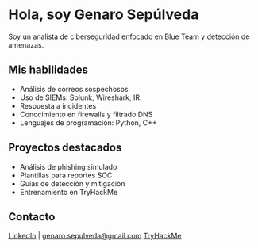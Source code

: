 # Hola, soy Genaro Sepúlveda 

Soy un analista de ciberseguridad enfocado en Blue Team y detección de amenazas. 

## Mis habilidades  
- Análisis de correos sospechosos  
- Uso de SIEMs: Splunk, Wireshark, IR.
- Respuesta a incidentes  
- Conocimiento en firewalls y filtrado DNS
- Lenguajes de programación: Python, C++

## Proyectos destacados  
- Análisis de phishing simulado 
- Plantillas para reportes SOC  
- Guías de detección y mitigación
- Entrenamiento en TryHackMe

## Contacto  
[LinkedIn](https://www.linkedin.com/in/genaro-andres-sepulveda/) | genaro.sepulveda@gmail.com
[TryHackMe](https://tryhackme.com/p/NaroGn) 
